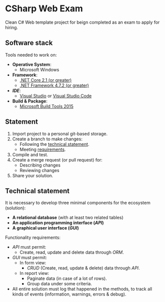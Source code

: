 # CSharp Web Exam

Clean C# Web template project for beign completed as an exam to apply for hiring.

## Software stack

Tools needed to work on:

- **Operative System**:
  - Microsoft Windows
- **Framework**:
  - [.NET Core 2.1 (or greater)](https://dotnet.microsoft.com/es-es/download/dotnet)
  - [.NET Framework 4.7.2 (or greater)](https://dotnet.microsoft.com/es-es/download/dotnet-framework)
- ***IDE***:
  - [Visual Studio](https://visualstudio.microsoft.com/) or [Visual Studio Code](https://code.visualstudio.com/)
- **Build & Package**:
  - [Microsoft Build Tools 2015](https://www.microsoft.com/es-mx/download/details.aspx?id=48159)

## Statement

1. Import project to a personal git-based storage.
1. Create a branch to make changes:
   - Following the [technical statement](#technical-statement).
   - Meeting [requirements](requirements.md).
1. Compile and test.
1. Create a merge request (or pull request) for:
   - Describing changes
   - Reviewing changes
1. Share your solution.

## Technical statement

It is necessary to develop three minimal components for the ecosystem (solution):

- **A relational database** (with at least two related tables)
- **An application programming interface (*API*)**
- **A graphical user interface (*GUI*)**

Functionality requirements:

- *API* must permit:
  - Create, read, update and delete data through *ORM*.
- *GUI* must permit:
  - In form view:
    - *CRUD* (Create, read, update & delete) data through *API*.
  - In report view:
    - Paginate data (in case of a lot of rows).
    - Group data under some criteria.
- All entire solution must log that happened in the methods, to track all kinds of events (information, warnings, errors & debug).
